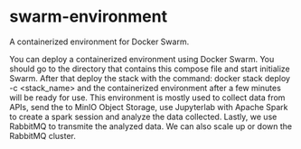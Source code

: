 # swarm-environment
A containerized environment for Docker Swarm.


You can deploy a containerized environment using Docker Swarm.
You should go to the directory that contains this compose file and start initialize Swarm. After that deploy the stack with the command:
                              docker stack deploy -c <compose-file> <stack_name>
and the containerized environment after a few minutes will be ready for use. This environment is mostly used to collect data from APIs, send the to MinIO Object Storage, use Jupyterlab with Apache Spark to create a spark session and analyze the data collected. Lastly, we use RabbitMQ to transmite the analyzed data. We can also scale up or down the RabbitMQ cluster.                             

